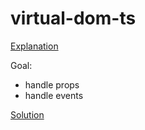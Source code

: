 # virtual-dom-ts

[Explanation](https://medium.com/@deathmood/how-to-write-your-own-virtual-dom-ee74acc13060)

Goal:

- handle props
- handle events

[Solution](https://medium.com/@deathmood/write-your-virtual-dom-2-props-events-a957608f5c76)
